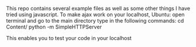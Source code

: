 This repo contains several example files as well as some other things I have tried using javascript.
To make ajax work on your localhost,
Ubuntu: 
  open terminal and go to the main directory
  type in the following commands:
    cd Content/
    python -m SimpleHTTPServer

This enables you to test your code in your localhost

